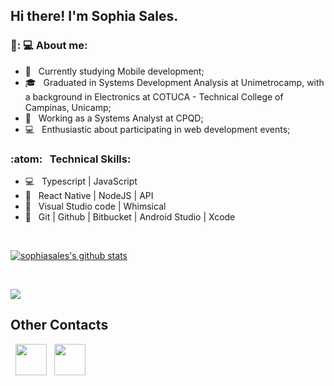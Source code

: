 
<h2> Hi there! I'm Sophia Sales. </h2>

<h3> 👩️: 💻 About me: </h3>

- 🔭 &nbsp; Currently studying Mobile development;
- 🎓 &nbsp; Graduated in Systems Development Analysis at Unimetrocamp, with a background in Electronics at COTUCA - Technical College of Campinas, Unicamp;
- 💼 &nbsp; Working as a Systems Analyst at CPQD;
- :computer: &nbsp; Enthusiastic about participating in web development events;


<h3>:atom: &nbsp; Technical Skills: </h3>

- 💻 &nbsp; Typescript | JavaScript 
- :scroll: &nbsp; React Native | NodeJS | API 
- :art: &nbsp; Visual Studio code | Whimsical
- 🔧 &nbsp; Git | Github | Bitbucket | Android Studio | Xcode

<br>

<a align="center" href="https://github-readme-stats.anuraghazra1.vercel.app/api?username=sophiasales"><img align="center" src="https://github-readme-stats.anuraghazra1.vercel.app/api?username=sophiasales&show_icons=true&include_all_commits=true&theme=compact&text_color=daf7dc&bg_color=151515" alt="sophiasales's github stats" />
</a>

</br>

<a align="center" href="https://github-readme-stats.vercel.app/api/wakatime?username=SophiaSales"><img align="center" src="https://github-readme-stats.vercel.app/api/wakatime?username=SophiaSales&layout=compact&text_color=daf7dc&bg_color=151515" />
</a>

<h2> Other Contacts </h2>

<p align="center">
 
&nbsp; <a align="center" href="https://www.linkedin.com/in/sosophs/" target="_blank" rel="noopener noreferrer"><img align="center" src="https://img.icons8.com/plasticine/100/000000/linkedin.png" width="50" /></a>
&nbsp; <a align="center" href="mailto:sophiabrenda10@gmail.com" target="_blank" rel="noopener noreferrer"><img align="center" src="https://img.icons8.com/plasticine/100/000000/gmail.png"  width="50" /></a>
</p>
